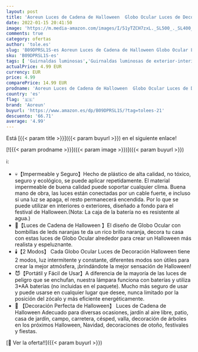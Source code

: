 ```yaml
---
layout: post
title: 'Aoreun Luces de Cadena de Halloween  Globo Ocular Luces de Decoración Halloween 4 5M 30LED 3D para Fiesta Halloween Navidad Interiores y Exteriores Casa Cosplay'
date: 2022-01-15 20:41:50
image: 'https://m.media-amazon.com/images/I/51yTZCH7zxL._SL500_._SL400_.jpg'
comments: true
category: ofertas
author: 'tole.es'
slug: 'B09DPRSL1S-es Aoreun Luces de Cadena de Halloween Globo Ocular Luces de...'
sku: 'B09DPRSL1S-es'
tags: [ 'Guirnaldas luminosas','Guirnaldas luminosas de exterior-interior','Iluminación','aoreun','navidad', ]
actualPrice: 4.99 EUR
currency: EUR
price: 4.99
comparePrice: 14.99 EUR
prodname: 'Aoreun Luces de Cadena de Halloween  Globo Ocular Luces de Decoración Halloween 4 5M 30LED 3D para Fiesta Halloween Navidad Interiores y Exteriores Casa Cosplay'
country: 'es'
flag: '🇪🇸'
brand: 'Aoreun'
buyurl: 'https://www.amazon.es/dp/B09DPRSL1S/?tag=tolees-21'
descuento: '66.71'
average: '4.99'
---
```


Está [{{< param title >}}]({{< param buyurl >}}) en el siguiente enlace!

[![{{< param prodname >}}]({{< param image >}})]({{< param buyurl >}})

ℹ️:

- 💀【Impermeable y Seguro】Hecho de plástico de alta calidad, no tóxico, seguro y ecológico, se puede aplicar repetidamente. El material impermeable de buena calidad puede soportar cualquier clima. Buena mano de obra, las luces están conectadas por un cable fuerte, e incluso si una luz se apaga, el resto permanecerá encendida. Por lo que se puede utilizar en interiores o exteriores, diseñado a fondo para el festival de Halloween.(Nota: La caja de la batería no es resistente al agua.)
- 👻【Luces de Cadena de Halloween 】El diseño de Globo Ocular con bombillas de leds naranjas te da un rico brillo naranja, decora tu casa con estas luces de Globo Ocular alrededor para crear un Halloween más realista y espeluznante.
- 🕯️【2 Modos】 Cada Globo Ocular Luces de Decoración Halloween tiene 2 modos, luz intermitente y constante, diferentes modos son útiles para crear la mejor atmósfera, ¡brindándote la mejor sensación de Halloween!
- 😈【Portátil y Fácil de Usar】A diferencia de la mayoría de las luces de peligro que se enchufan, nuestra lámpara funciona con baterías y utiliza 3*AA baterías (no incluidas en el paquete). Mucho más seguro de usar y puede usarse en cualquier lugar que desee, nunca limitado por la posición del zócalo y más eficiente energéticamente.
- 👀 【Decoración Perfecta de Halloween】 Luces de Cadena de Halloween Adecuado para diversas ocasiones, jardín al aire libre, patio, casa de jardín, campo, carretera, césped, valla, decoración de árboles en los próximos Halloween, Navidad, decoraciones de otoño, festivales y fiestas.

[🛒 Ver la oferta!!]({{< param buyurl >}})
